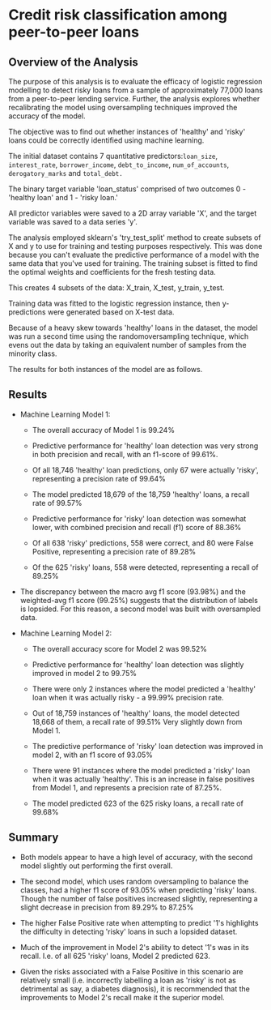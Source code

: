 # Credit risk classification among peer-to-peer loans

## Overview of the Analysis
The purpose of this analysis is to evaluate the efficacy of logistic regression modelling to detect risky loans from a sample of approximately 77,000 loans from a peer-to-peer lending service. Further, the analysis explores whether recalibrating the model using oversampling techniques improved the accuracy of the model.

The objective was to find out whether instances of 'healthy' and 'risky' loans could be correctly identified using machine learning.

The initial dataset contains 7 quantitative predictors:``loan_size``, ``interest_rate``, ``borrower_income``, ``debt_to_income``, ``num_of_accounts``, ``derogatory_marks`` and ``total_debt.``

The binary target variable 'loan_status' comprised of two outcomes 0 - 'healthy loan' and 1 - 'risky loan.'

All predictor variables were saved to a 2D array variable 'X', and the target variable was saved to a data series 'y'.

The analysis employed sklearn's 'try_test_split' method to create subsets of X and y to use for training and testing purposes respectively. This was done because you can't evaluate the predictive performance of a model with the same data that you've used for training. The training subset is fitted to find the optimal weights and coefficients for the fresh testing data.

This creates 4 subsets of the data: X_train, X_test, y_train, y_test.

Training data was fitted to the logistic regression instance, then y-predictions were generated based on X-test data.

Because of a heavy skew towards 'healthy' loans in the dataset, the model was run a second time using the randomoversampling technique, which evens out the data by taking an equivalent number of samples from the minority class.

The results for both instances of the model are as follows.

## Results
* Machine Learning Model 1:
  * The overall accuracy of Model 1 is 99.24%
  * Predictive performance for 'healthy' loan detection was very strong in both precision and recall, with an f1-score of 99.61%.
  * Of all 18,746 'healthy' loan predictions, only 67 were actually 'risky', representing a precision rate of 99.64%
  * The model predicted 18,679 of the 18,759 'healthy' loans, a recall rate of 99.57%

  * Predictive performance for 'risky' loan detection was somewhat lower, with combined precision and recall (f1) score of 88.36%
  * Of all 638 'risky' predictions, 558 were correct, and 80 were False Positive, representing a precision rate of 89.28% 
  * Of the 625 'risky' loans, 558 were detected, representing a recall of 89.25%

* The discrepancy between the macro avg f1 score (93.98%) and the weighted-avg f1 score (99.25%) suggests that the distribution of labels is lopsided. For this reason, a second model was built with oversampled data.



* Machine Learning Model 2:
  * The overall accuracy score for Model 2 was 99.52%
  * Predictive performance for 'healthy' loan detection was slightly improved in model 2 to 99.75%
  * There were only 2 instances where the model predicted a 'healthy' loan when it was actually risky - a 99.99% precision rate.
  * Out of 18,759 instances of 'healthy' loans, the model detected 18,668 of them, a recall rate of 99.51% Very slightly down from Model 1.

  * The predictive performance of 'risky' loan detection was improved in model 2, with an f1 score of 93.05%
  * There were 91 instances where the model predicted a 'risky' loan when it was actually 'healthy'. This is an increase in false positives from Model 1, and represents a precision rate of 87.25%.
  * The model predicted 623 of the 625 risky loans, a recall rate of 99.68%

## Summary
* Both models appear to have  a high level of accuracy, with the second model slightly out performing the first overall.

* The second model, which uses random oversampling to balance the classes, had a higher f1 score of 93.05% when predicting 'risky' loans. Though the number of false positives increased slightly, representing a slight decrease in precision from 89.29% to 87.25%

* The higher False Positive rate when attempting to predict '1's highlights the difficulty in detecting 'risky' loans in such a lopsided dataset.

* Much of the improvement in Model 2's ability to detect '1's was in its recall. I.e. of all 625 'risky' loans, Model 2 predicted 623.

* Given the risks associated with a False Positive in this scenario are relatively small (i.e. incorrectly labelling a loan as 'risky' is not as detrimental as say, a diabetes diagnosis), it is recommended that the improvements to Model 2's recall make it the superior model.